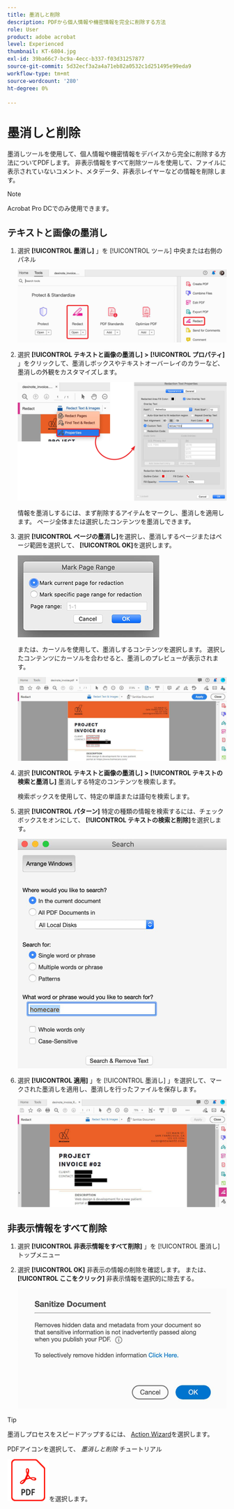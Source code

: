 ```yaml
---
title: 墨消しと削除
description: PDFから個人情報や機密情報を完全に削除する方法
role: User
product: adobe acrobat
level: Experienced
thumbnail: KT-6804.jpg
exl-id: 39ba66c7-bc9a-4ecc-b337-f03d31257877
source-git-commit: 5d32ecf3a2a4a71eb82a0532c1d251495e99eda9
workflow-type: tm+mt
source-wordcount: '280'
ht-degree: 0%

---
```


# 墨消しと削除

墨消しツールを使用して、個人情報や機密情報をデバイスから完全に削除する方法についてPDFします。 非表示情報をすべて削除ツールを使用して、ファイルに表示されていないコメント、メタデータ、非表示レイヤーなどの情報を削除します。

>[!NOTE]
>
>Acrobat Pro DCでのみ使用できます。

## テキストと画像の墨消し

1. 選択 **[!UICONTROL 墨消し]** 」を [!UICONTROL ツール] 中央または右側のパネル

   ![ステップ 1 の墨消し](../assets/Redact_1.png)

1. 選択 **[!UICONTROL テキストと画像の墨消し]** **>** **[!UICONTROL プロパティ]** 」をクリックして、墨消しボックスやテキストオーバーレイのカラーなど、墨消しの外観をカスタマイズします。

   ![ステップ 2 の墨消し](../assets/Redact_2.png)

   情報を墨消しするには、まず削除するアイテムをマークし、墨消しを適用します。 ページ全体または選択したコンテンツを墨消しできます。

1. 選択 **[!UICONTROL ページの墨消し]**&#x200B;を選択し、墨消しするページまたはページ範囲を選択して、 **[!UICONTROL OK]**&#x200B;を選択します。

   ![墨消しステップ 4](../assets/Redact_3.png)

   または、カーソルを使用して、墨消しするコンテンツを選択します。 選択したコンテンツにカーソルを合わせると、墨消しのプレビューが表示されます。

   ![墨消し手順 5a](../assets/Redact_4.png)

1. 選択 **[!UICONTROL テキストと画像の墨消し]** **>** **[!UICONTROL テキストの検索と墨消し]** 墨消しする特定のコンテンツを検索します。

   検索ボックスを使用して、特定の単語または語句を検索します。

1. 選択 **[!UICONTROL パターン]** 特定の種類の情報を検索するには、チェックボックスをオンにして、 **[!UICONTROL テキストの検索と削除]**&#x200B;を選択します。

   ![墨消し手順 5b](../assets/Redact_5.png)

1. 選択 **[!UICONTROL 適用]** 」を [!UICONTROL 墨消し] 」を選択して、マークされた墨消しを適用し、墨消しを行ったファイルを保存します。

   ![墨消しステップ 6](../assets/Redact_6.png)

## 非表示情報をすべて削除

1. 選択 **[!UICONTROL 非表示情報をすべて削除]** 」を [!UICONTROL 墨消し] トップメニュー

1. 選択 **[!UICONTROL OK]** 非表示の情報の削除を確認します。 または、 **[!UICONTROL ここをクリック]** 非表示情報を選択的に除去する。

   ![ステップ 2 のサニタイズ](../assets/Redact_7.png)

>[!TIP]
>
>墨消しプロセスをスピードアップするには、 [Action Wizard](../advanced-tasks/action.md)を選択します。

PDFアイコンを選択して、 *墨消しと削除* チュートリアル

[![「墨消しと削除」チュートリアルをダウンロード](../assets/acrobat_PDF_96.png)](../assets/AcrobatDCRedact.pdf)を選択します。
